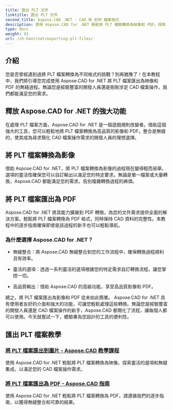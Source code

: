 ```yaml
---
title: 匯出 PLT 文件
linktitle: 匯出 PLT 文件
second_title: Aspose.CAD .NET - CAD 和 BIM 檔案格式
description: 使用 Aspose.CAD for .NET 輕鬆將 PLT 檔案轉換為映像和 PDF。探索 CAD 檔案操作的無縫整合和靈活選項。
type: docs
weight: 41
url: /zh-hant/net/exporting-plt-files/
---
```


## 介紹

您是否曾經遇到過將 PLT 檔案轉換為不同格式的挑戰？別再猶豫了！在本教程中，我們將引導您完成使用 Aspose.CAD for .NET 將 PLT 檔案匯出為映像和 PDF 的無縫過程。無論您是經驗豐富的開發人員還是剛剛涉足 CAD 檔案操作，我們都能滿足您的需求。

## 釋放 Aspose.CAD for .NET 的強大功能

在處理 PLT 檔案方面，Aspose.CAD for .NET 是一個遊戲規則改變者。借助這個強大的工具，您可以輕鬆地將 PLT 檔案轉換為高品質的影像和 PDF。整合是無縫的，使其成為尋求簡化 CAD 檔案操作需求的開發人員的理想選擇。

## 將 PLT 檔案轉換為影像

借助 Aspose.CAD for .NET，將 PLT 檔案轉換為影像的過程現在變得輕而易舉。選項的靈活性確保您可以自訂輸出以滿足您的特定要求。無論是單一檔案或大量轉換，Aspose.CAD 都能滿足您的需求。告別複雜轉換過程的麻煩。

## 將 PLT 檔案匯出為 PDF

Aspose.CAD for .NET 將其能力擴展到 PDF 轉換，為您的文件需求提供全面的解決方案。輕鬆將 PLT 檔案轉換為 PDF 格式，同時保持 CAD 資料的完整性。本教程中的逐步指南確保即使是該過程的新手也可以輕鬆導航。

### 為什麼選擇 Aspose.CAD for .NET？

- 無縫整合：將 Aspose.CAD 無縫整合到您的工作流程中，確保轉換過程順利且有效率。
  
- 靈活的選項：透過一系列靈活的選項根據您的特定需求自訂轉換流程，讓您掌控一切。

- 高品質輸出：借助 Aspose.CAD 的高級功能，享受高品質影像和 PDF。

總之，將 PLT 檔案匯出為影像和 PDF 從未如此簡單。 Aspose.CAD for .NET 具有使用者友好的介面和強大的功能，可讓您輕鬆處理這些轉換。無論您是經驗豐富的開發人員還是 CAD 檔案操作的新手，Aspose.CAD 都簡化了流程，讓每個人都可以使用。今天就嘗試一下，體驗專為您設計的工具的便利性。
## 匯出 PLT 檔案教學
### [將 PLT 檔案匯出到圖片 - Aspose.CAD 教學課程](./exporting-plt-files-to-image/)
使用 Aspose.CAD for .NET 輕鬆將 PLT 檔案轉換為映像。探索靈活的選項和無縫集成，以滿足您的 CAD 檔案操作需求。
### [將 PLT 檔案匯出為 PDF - Aspose.CAD 指南](./exporting-plt-files-to-pdf/)
使用 Aspose.CAD for .NET 輕鬆將 PLT 檔案轉換為 PDF。請遵循我們的逐步指南，以獲得無縫整合和可靠的結果。